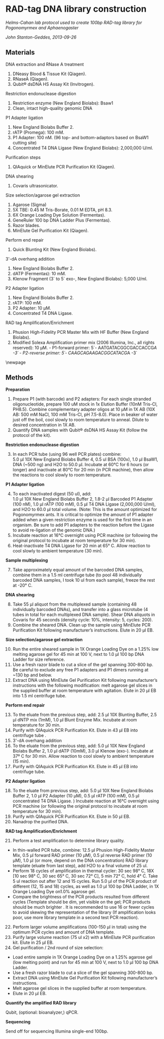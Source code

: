 RAD-tag DNA library construction
================================

*Helms-Cahan lab protocol used to create 100bp RAD-tag library for Pogonomyrmex and Aphaenogaster*

*John Stanton-Geddes, 2013-09-26*

## Materials ##

DNA extraction and RNase A treatment

  1. DNeasy Blood & Tissue Kit (Qiagen).
  2. RNaseA (Qiagen). 
  3. Qubit® dsDNA HS Assay Kit (Invitrogen). 

Restriction endonuclease digestion

  1. Restriction enzyme (New England Biolabs): Bsaw1
  2. Clean, intact high-quality genomic DNA

P1 Adapter ligation

  1. New England Biolabs Buffer 2. 
  2. rATP (Promega):  100 mM.
  3. P1 Adapter:  100 nM. (96 top- and bottom-adaptors based on BsaW1 cutting site) 
  4. Concentrated T4 DNA Ligase (New England Biolabs):  2,000,000 U/ml.

Purification steps

  1. QIAquick or MinElute PCR Purification Kit (Qiagen).

DNA shearing

  1. Covaris ultrasonicator.

Size selection/agarose gel extraction

  1. Agarose (Sigma)
  2. 5X TBE:  0.45 M Tris-Borate, 0.01 M EDTA, pH 8.3.
  3. 6X Orange Loading Dye Solution (Fermentas).
  4. GeneRuler 100 bp DNA Ladder Plus (Fermentas).
  5. Razor blades.
  6. MinElute Gel Purification Kit (Qiagen).

Perform end repair

  1. Quick Blunting Kit (New England Biolabs).

3'-dA overhang addition­

  1. New England Biolabs Buffer 2. 
  2. dATP (Fermentas):  10 mM.
  3. Klenow Fragment (3´ to 5´ exo-, New England Biolabs):  5,000 U/ml.

P2 Adapter ligation

  1. New England Biolabs Buffer 2. 
  2. rATP:  100 mM.
  3. P2 Adapter:  10 μM. 
  4. Concentrated T4 DNA Ligase.

RAD tag Amplification/Enrichment

  1. Phusion High-Fidelity PCR Master Mix with HF Buffer (New England Biolabs).
  2. Modified Solexa Amplification primer mix (2006 Illumina, Inc., all rights reserved):  10 μM. 
    - P1-forward primer:  5´- AATGATACGGCGACCACCG*A -3´
	- P2-reverse primer:  5´- CAAGCAGAAGACGGCATACG*A -3´	 

\newpage

## Methods ##

**Preparation**

1) Prepare P1 (with barcode) and P2 adapters:
For each single stranded oligonucleotide, prepare 100 uM stock in 1x Elution Buffer (10nM Tris-Cl, PH8.5). Combine complementary adapter oligos at 10 μM in 1X AB (10X AB:  500 mM NaCl, 100 mM Tris-Cl, pH 7.5-8.0). Place in beaker of water just off the boil, cool slowly to room temperature to anneal. Dilute to desired concentration in 1X AB.
2) Quantify DNA samples with Qubit® dsDNA HS Assay Kit (follow the protocol of the kit).

**Restriction endonuclease digestion**

3) In each PCR tube (using 96 well PCR plates) combine:       
5.0 μl  10X New England Biolabs Buffer 4,  0.5 ul BSA (100x),  1.0 μl BsaW1,  DNA (~500 ng) and  H2O to 50.0 μl.
Incubate at 60°C for 6 hours (or longer) and inactivate at 80°C for 20 min (in PCR machine),  then allow the reactions to cool slowly to room temperature.

**P1 Adapter ligation**

4) To each inactivated digest (50 ul), add:  
1.0 μl 10X New England Biolabs Buffer 2, 1.8-2 μl Barcoded P1 Adapter (100 nM), 1.0 μl rATP (100 mM), 0.5 μl T4 DNA Ligase (2,000,000 U/ml), and H2O to 60.0 μl total volume. 
 (Note: This is the amount optimized for Pogonomyrmex ants.  It is critical to optimize the amount of P1 adapter added when a given restriction enzyme is used for the first time in an organism. Be sure to add P1 adapters to the reaction before the Ligase to avoid re-ligation of the genomic DNA.)
5) Incubate reaction at 16°C overnight using PCR machine (or following the original protocol to incubate at room temperature for 30 min).
6) Heat-inactivate T4 DNA Ligase for 20 min at 65° C. Allow reaction to cool slowly to ambient temperature (30 min).

**Sample multiplexing**

7) Take approximately equal amount of the barcoded DNA samples, combine them in a 1.5 ml centrifuge tube (to pool 48 individually barcoded DNA samples, I took 10 ul from each sample), freeze the rest at -20° C.  

**DNA shearing**

8) Take 55 μl aliquot from the multiplexed sample (containing 48 individually barcoded DNAs), and transfer into a glass microtube (4 tubes in total for each multiplexed DNA sample).  Shear DNA aliquots in Covaris for 45 seconds (density cycle: 10%, intensity: 5, cycles: 200). 
9) Combine the sheared DNA.  Clean up the sample using MinElute PCR Purification Kit following manufacturer’s instructions. Elute in 20 μl EB.

**Size selection/agarose gel extraction**

10) Run the entire sheared sample in 1X Orange Loading Dye on a 1.25% low melting agarose gel for 45 min at 100 V, next to 1.0 μl 100 bp DNA Ladder for size reference.
11) Use a fresh razor blade to cut a slice of the gel spanning 300-800 bp. Be careful to exclude any free P1 adapters and P1 dimers running at ~130 bp and below. 
12) Extract DNA using MinElute Gel Purification Kit following manufacturer’s instructions with the following modification: melt agarose gel slices in the supplied buffer at room temperature with agitation. Elute in 20 μl EB into 1.5 ml centrifuge tube.

**Perform end repair**

13) To the eluate from the previous step, add: 2.5 μl 10X Blunting Buffer,  2.5 μl dNTP mix (1mM),  1.0 μl Blunt Enzyme Mix. Incubate at room temperature for 30 min. 
14) Purify with QIAquick PCR Purification Kit. Elute in 43 μl EB into centrifuge tube .
15) 3'-dA overhang addition
16)  To the eluate from the previous step, add: 5.0 μl 10X New England Biolabs Buffer 2,  1.0 μl dATP (10mM), 3.0 μl Klenow (exo-). Incubate at 37º C for 30 min. Allow reaction to cool slowly to ambient temperature (15 min). 
17)  Purify with QIAquick PCR Purification Kit. Elute in 45 μl EB into centrifuge tube.

**P2 Adapter ligation**

18)  To the eluate from previous step, add:  5.0 μl 10X New England Biolabs Buffer 2,  1.0 μl P2 Adapter (10 μM), 0.5 μl rATP (100 mM), 0.5 μl concentrated T4 DNA Ligase. ) Incubate reaction at 16°C overnight using PCR machine (or following the original protocol to incubate at room temperature for 30 min).
19)  Purify with QIAquick PCR Purification Kit. Elute in 50 μl EB.
20)   Nanadrop the purified DNA.

**RAD tag Amplification/Enrichment**

21)  Perform a test amplification to determine library quality. 
 - In thin-walled PCR tube, combine: 12.5 μl Phusion High-Fidelity Master Mix, 0.5 μl forward RAD primer (10 μM), 0.5 μl reverse RAD primer (10 μM), 1.0 μl (or more, depend on the DNA concentration) RAD library template (eluate from last step), add H2O to a final volume of 25 ul. 
 - Perform 18 cycles of amplification in thermal cycler:  30 sec 98° C, 18X [10 sec 98° C, 30 sec 65° C, 30 sec 72° C], 5 min 72° C, hold 4° C. Take 5 ul reaction out after 12 and 15 cycles.  Run 5.0 μl of the PCR product of different (12, 15 and 18) cycles, as well as  1.0 μl 100 bp DNA Ladder, in 1X Orange Loading Dye on1.0% agarose gel. 
  - Compare the brightness of the PCR products resulted from different cycles (Template should be dim, yet visible on the gel; PCR products should be much brighter . It is recommended to use 16 or fewer cycles to avoid skewing the representation of the library (If amplification looks poor, use more library template in a second test PCR reaction).
22) Perform larger volume amplifications (100-150 μl in total) using the optimum PCR cycles  and amount of DNA template. 
23) Purify large volume reaction (75 ul x2) with a MinElute PCR purification kit. Elute in 25 μl EB. 
24) Gel purification / 2nd round of size selection:   
 - Load entire sample in 1X Orange Loading Dye on a 1.25% agarose gel (low melting point) and run for 45 min at 100 V, next to 1.0 μl 100 bp DNA Ladder. 
 - Use a fresh razor blade to cut a slice of the gel spanning 300-800 bp. 
 - Extract DNA using MinElute Gel Purification Kit following manufacturer’s instructions. 
 - Melt agarose gel slices in the supplied buffer at room temperature. 
 - Elute in 20 μl EB. 

**Quantify the amplified RAD library**

Qubit, (optional: bioanalyzer,)  qPCR.

**Sequencing**

Send off for sequencing Illumina single-end 100bp.
